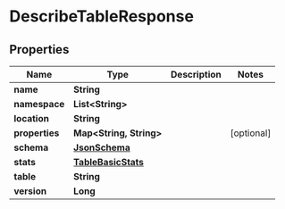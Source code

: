 

# DescribeTableResponse


## Properties

| Name | Type | Description | Notes |
|------------ | ------------- | ------------- | -------------|
|**name** | **String** |  |  |
|**namespace** | **List&lt;String&gt;** |  |  |
|**location** | **String** |  |  |
|**properties** | **Map&lt;String, String&gt;** |  |  [optional] |
|**schema** | [**JsonSchema**](JsonSchema.md) |  |  |
|**stats** | [**TableBasicStats**](TableBasicStats.md) |  |  |
|**table** | **String** |  |  |
|**version** | **Long** |  |  |



